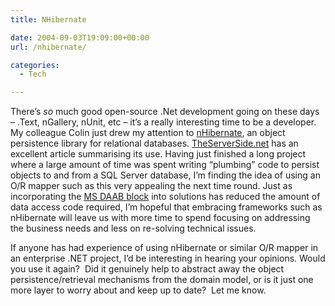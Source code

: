 ```yaml
---
title: NHibernate

date: 2004-09-03T19:09:00+00:00
url: /nhibernate/

categories:
  - Tech

---
```

There&#8217;s _so_ much good open-source .Net development going on these days &#8211; .Text, nGallery, nUnit, etc&nbsp;&#8211; it&#8217;s a really interesting time to be a developer. My colleague Colin just drew my attention to [nHibernate][1], an object persistence library for relational databases. [TheServerSide.net][2] has an excellent article summarising its use. Having just finished a long project where a large amount of time was spent writing &#8220;plumbing&#8221; code to persist objects to and from a SQL Server database, I&#8217;m finding the idea of using an O/R mapper such as this very appealing the next time round. Just as incorporating the [MS DAAB block][3] into solutions has reduced the amount of data access code required, I&#8217;m hopeful that embracing frameworks such as nHibernate will leave us with more time to spend focusing on addressing the business needs and less on re-solving technical issues.

If anyone has had experience of using nHibernate or similar O/R mapper in an enterprise .NET project, I&#8217;d be interesting in hearing your opinions. Would you use it again?&nbsp; Did it genuinely help to abstract away the object persistence/retrieval mechanisms from the domain model, or is it just one more layer to worry about and keep up to date?&nbsp; Let me know.

 [1]: http://sourceforge.net/projects/nhibernate
 [2]: http://www.theserverside.net/articles/showarticle.tss?id=NHibernate
 [3]: http://msdn.microsoft.com/library/default.asp?url=/library/en-us/dnbda/html/daab-rm.asp